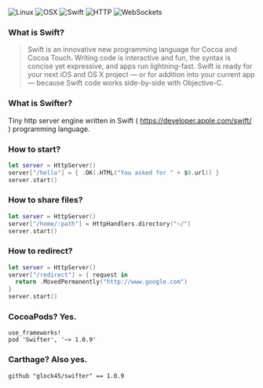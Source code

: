 ![Linux](https://dl.dropboxusercontent.com/u/858551/badge/Linux-OK-4BC51D.svg)
![OSX](https://dl.dropboxusercontent.com/u/858551/badge/OSX-OK-4BC51D.svg)
![Swift](https://dl.dropboxusercontent.com/u/858551/badge/Swift-2.2-4BC51D.svg)
![HTTP](https://dl.dropboxusercontent.com/u/858551/badge/Http%201.1-OK-4BC51D.svg)
![WebSockets](https://dl.dropboxusercontent.com/u/858551/badge/WebSocket-OK-4BC51D.svg)

### What is Swift?

>Swift is an innovative new programming language for Cocoa and Cocoa Touch. Writing code is interactive and fun, the syntax is concise yet expressive, and apps run lightning-fast. Swift is ready for your next iOS and OS X project — or for addition into your current app — because Swift code works side-by-side with Objective-C.

### What is Swifter?

Tiny http server engine written in Swift ( https://developer.apple.com/swift/ ) programming language.

### How to start?
```swift
let server = HttpServer()
server["/hello"] = { .OK(.HTML("You asked for " + $0.url)) }
server.start()
```
### How to share files?
```swift
let server = HttpServer()
server["/home/:path"] = HttpHandlers.directory("~/")
server.start()
```
### How to redirect?
```swift
let server = HttpServer()
server["/redirect"] = { request in
  return .MovedPermanently("http://www.google.com")
}
server.start()
```
### CocoaPods? Yes.
```
use_frameworks!
pod 'Swifter', '~> 1.0.9'
```

### Carthage? Also yes.

```
github "glock45/swifter" == 1.0.9
```
